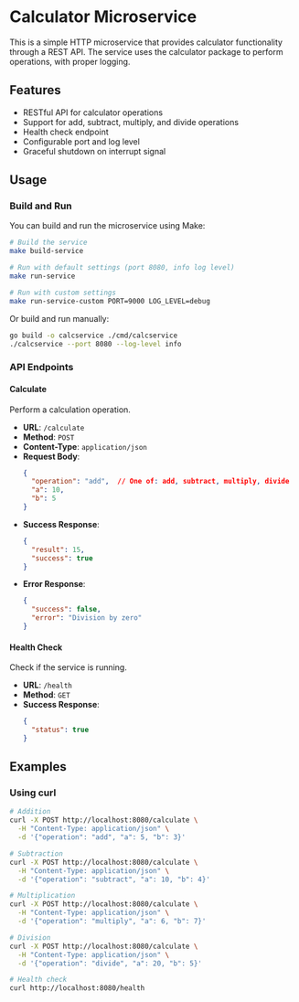 # Calculator Microservice

This is a simple HTTP microservice that provides calculator functionality through a REST API. The service uses the calculator package to perform operations, with proper logging.

## Features

- RESTful API for calculator operations
- Support for add, subtract, multiply, and divide operations
- Health check endpoint
- Configurable port and log level
- Graceful shutdown on interrupt signal

## Usage

### Build and Run

You can build and run the microservice using Make:

```bash
# Build the service
make build-service

# Run with default settings (port 8080, info log level)
make run-service

# Run with custom settings
make run-service-custom PORT=9000 LOG_LEVEL=debug
```

Or build and run manually:

```bash
go build -o calcservice ./cmd/calcservice
./calcservice --port 8080 --log-level info
```

### API Endpoints

#### Calculate

Perform a calculation operation.

- **URL**: `/calculate`
- **Method**: `POST`
- **Content-Type**: `application/json`
- **Request Body**:
  ```json
  {
    "operation": "add",  // One of: add, subtract, multiply, divide
    "a": 10,
    "b": 5
  }
  ```
- **Success Response**:
  ```json
  {
    "result": 15,
    "success": true
  }
  ```
- **Error Response**:
  ```json
  {
    "success": false,
    "error": "Division by zero"
  }
  ```

#### Health Check

Check if the service is running.

- **URL**: `/health`
- **Method**: `GET`
- **Success Response**:
  ```json
  {
    "status": true
  }
  ```

## Examples

### Using curl

```bash
# Addition
curl -X POST http://localhost:8080/calculate \
  -H "Content-Type: application/json" \
  -d '{"operation": "add", "a": 5, "b": 3}'

# Subtraction
curl -X POST http://localhost:8080/calculate \
  -H "Content-Type: application/json" \
  -d '{"operation": "subtract", "a": 10, "b": 4}'

# Multiplication
curl -X POST http://localhost:8080/calculate \
  -H "Content-Type: application/json" \
  -d '{"operation": "multiply", "a": 6, "b": 7}'

# Division
curl -X POST http://localhost:8080/calculate \
  -H "Content-Type: application/json" \
  -d '{"operation": "divide", "a": 20, "b": 5}'

# Health check
curl http://localhost:8080/health
```